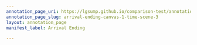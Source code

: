 ```yaml
---
annotation_page_uri: https://lgsump.github.io/comparison-test/annotations/arrival-ending-canvas-1-time-scene-3.json
annotation_page_slug: arrival-ending-canvas-1-time-scene-3
layout: annotation_page
manifest_label: Arrival Ending

---
```

